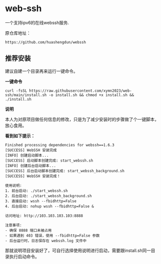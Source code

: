 # web-ssh

一个支持ipv6的在线webssh服务.


原仓库地址：

```
https://github.com/huashengdun/webssh
```




## 推荐安装 ##

建议自建一个目录再来运行一键命令。

**一键命令**

```
curl -fsSL https://raw.githubusercontent.com/xymn2023/web-ssh/main/install.sh -o install.sh && chmod +x install.sh && ./install.sh
```

**说明**

本人为对原项目做任何信息的修改，只是为了减少安装时的步骤做了个一键脚本，放心食用。

**看到如下提示：**

```
Finished processing dependencies for webssh==1.6.3
[SUCCESS] WebSSH 安装完成
[INFO] 创建启动脚本...
[SUCCESS] 启动脚本创建完成: start_webssh.sh
[INFO] 创建后台启动脚本...
[SUCCESS] 后台启动脚本创建完成: start_webssh_background.sh
[SUCCESS] WebSSH 安装完成！

使用说明:
1. 前台启动: ./start_webssh.sh
2. 后台启动: ./start_webssh_background.sh
3. 直接启动: wssh --fbidhttp=False
4. 后台启动: nohup wssh --fbidhttp=False &

访问地址: http://103.103.103.103:8888

注意事项:
- 确保 8888 端口未被占用
- 如果遇到 403 错误，使用 --fbidhttp=False 参数
- 后台运行时，日志保存在 webssh.log 文件中

```

那就说明项目安装好了，可自行选择使用说明进行启动，需要跟install.sh同一目录执行启动命令。
